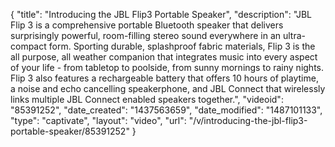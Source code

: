 {
    "title": "Introducing the JBL Flip3 Portable Speaker",
    "description": "JBL Flip 3 is a comprehensive portable Bluetooth speaker that delivers surprisingly powerful, room-filling stereo sound everywhere in an ultra-compact form. Sporting durable, splashproof fabric materials, Flip 3 is the all purpose, all weather companion that integrates music into every aspect of your life - from tabletop to poolside, from sunny mornings to rainy nights. Flip 3 also features a rechargeable battery that offers 10 hours of playtime, a noise and echo cancelling speakerphone, and JBL Connect that wirelessly links multiple JBL Connect enabled speakers together.",
    "videoid": "85391252",
    "date_created": "1437563659",
    "date_modified": "1487101133",
    "type": "captivate",
    "layout": "video",
    "url": "\/v\/introducing-the-jbl-flip3-portable-speaker\/85391252"
}